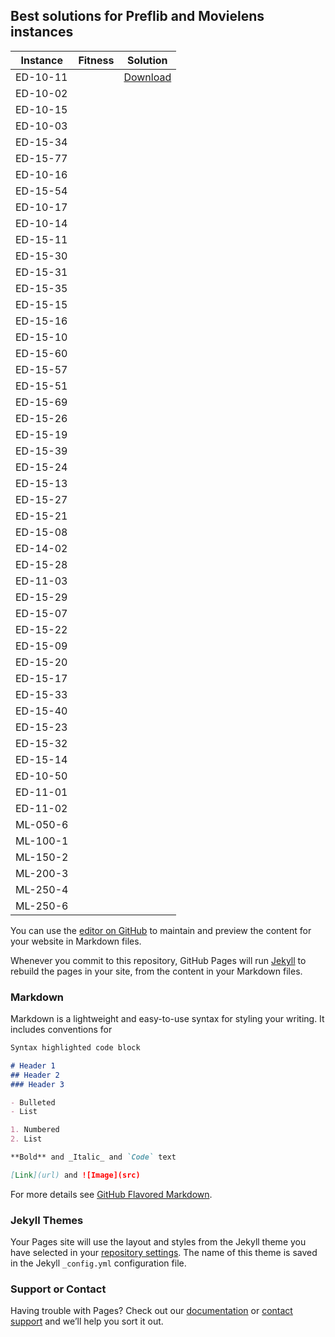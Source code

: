 ## Best solutions for Preflib and Movielens instances


| Instance            |  Fitness            |  Solution           |
| ------------------- | ------------------- | ------------------- |
| ED-10-11 | | [Download](bestsolutions/preflib/ABRKGA/ED-10-11.txt) |
| ED-10-02 | | |
| ED-10-15 | | |
| ED-10-03 | | |
| ED-15-34 | | |
| ED-15-77 | | |
| ED-10-16 | | |
| ED-15-54 | | |
| ED-10-17 | | |
| ED-10-14 | | |
| ED-15-11 | | |
| ED-15-30 | | |
| ED-15-31 | | |
| ED-15-35 | | |
| ED-15-15 | | |
| ED-15-16 | | |
| ED-15-10 | | |
| ED-15-60 | | |
| ED-15-57 | | |
| ED-15-51 | | |
| ED-15-69 | | |
| ED-15-26 | | |
| ED-15-19 | | |
| ED-15-39 | | |
| ED-15-24 | | |
| ED-15-13 | | |
| ED-15-27 | | |
| ED-15-21 | | |
| ED-15-08 | | |
| ED-14-02 | | |
| ED-15-28 | | |
| ED-11-03 | | |
| ED-15-29 | | |
| ED-15-07 | | |
| ED-15-22 | | |
| ED-15-09 | | |
| ED-15-20 | | |
| ED-15-17 | | |
| ED-15-33 | | |
| ED-15-40 | | |
| ED-15-23 | | |
| ED-15-32 | | |
| ED-15-14 | | |
| ED-10-50 | | |
| ED-11-01 | | |
| ED-11-02 | | |
| ML-050-6 | | |
| ML-100-1 | | |
| ML-150-2 | | |
| ML-200-3 | | |
| ML-250-4 | | |
| ML-250-6 | | |




You can use the [editor on GitHub](https://github.com/LuizHNLorena/BucketOrder/edit/master/README.md) to maintain and preview the content for your website in Markdown files.

Whenever you commit to this repository, GitHub Pages will run [Jekyll](https://jekyllrb.com/) to rebuild the pages in your site, from the content in your Markdown files.

### Markdown

Markdown is a lightweight and easy-to-use syntax for styling your writing. It includes conventions for

```markdown
Syntax highlighted code block

# Header 1
## Header 2
### Header 3

- Bulleted
- List

1. Numbered
2. List

**Bold** and _Italic_ and `Code` text

[Link](url) and ![Image](src)
```

For more details see [GitHub Flavored Markdown](https://guides.github.com/features/mastering-markdown/).

### Jekyll Themes

Your Pages site will use the layout and styles from the Jekyll theme you have selected in your [repository settings](https://github.com/LuizHNLorena/BucketOrder/settings). The name of this theme is saved in the Jekyll `_config.yml` configuration file.

### Support or Contact

Having trouble with Pages? Check out our [documentation](https://help.github.com/categories/github-pages-basics/) or [contact support](https://github.com/contact) and we’ll help you sort it out.
